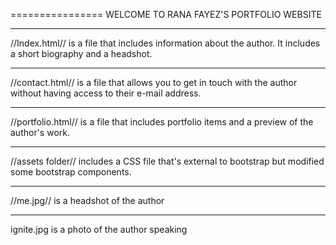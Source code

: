 ================
WELCOME TO RANA FAYEZ'S PORTFOLIO WEBSITE

----------------
//Index.html// is a file that includes information about the author. It includes a short biography and a headshot.

----------------
//contact.html// is a file that allows you to get in touch with the author without having access to their e-mail address.


----------------
//portfolio.html// is a file that includes portfolio items and a preview of the author's work.


----------------
//assets folder// includes a CSS file that's external to bootstrap but modified some bootstrap components.


----------------
//me.jpg// is a headshot of the author


----------------
ignite.jpg is a photo of the author speaking

